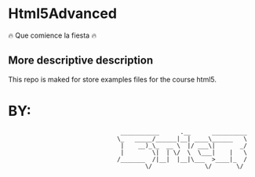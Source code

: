 
# Html5Advanced      
       
:fire: Que comience la fiesta :fire:

## More descriptive description
  
  This repo is maked for store examples files for the course html5.
  


# BY:
                                    ___________      .__      __________ 
                                   \_   _____/______|__| ____\______   \
                                    |    __)_\_  __ \  |/ ___\|       _/
                                    |        \|  | \/  \  \___|    |   \
                                   /_______  /|__|  |__|\___  >____|_  /
                                           \/               \/       \/ 
